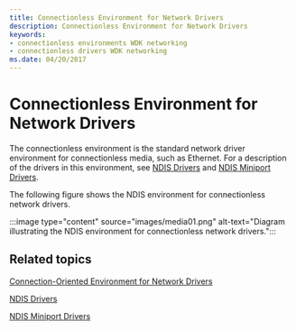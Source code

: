 ```yaml
---
title: Connectionless Environment for Network Drivers
description: Connectionless Environment for Network Drivers
keywords:
- connectionless environments WDK networking
- connectionless drivers WDK networking
ms.date: 04/20/2017
---
```


# Connectionless Environment for Network Drivers





The connectionless environment is the standard network driver environment for connectionless media, such as Ethernet. For a description of the drivers in this environment, see [NDIS Drivers](ndis-drivers.md) and [NDIS Miniport Drivers](ndis-miniport-drivers2.md).

The following figure shows the NDIS environment for connectionless network drivers.

:::image type="content" source="images/media01.png" alt-text="Diagram illustrating the NDIS environment for connectionless network drivers.":::

## Related topics


[Connection-Oriented Environment for Network Drivers](connection-oriented-environment-for-network-drivers.md)

[NDIS Drivers](ndis-drivers.md)

[NDIS Miniport Drivers](ndis-miniport-drivers2.md)

 

 






